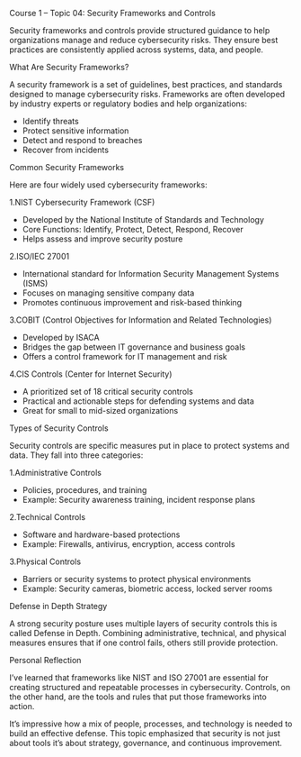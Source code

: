 Course 1 – Topic 04: Security Frameworks and Controls

Security frameworks and controls provide structured guidance to help organizations manage and reduce cybersecurity risks. They ensure best practices are consistently applied across systems, data, and people.

What Are Security Frameworks?

A security framework is a set of guidelines, best practices, and standards designed to manage cybersecurity risks. Frameworks are often developed by industry experts or regulatory bodies and help organizations:

- Identify threats  
- Protect sensitive information  
- Detect and respond to breaches  
- Recover from incidents  

Common Security Frameworks

Here are four widely used cybersecurity frameworks:

1.NIST Cybersecurity Framework (CSF)
- Developed by the National Institute of Standards and Technology
- Core Functions: Identify, Protect, Detect, Respond, Recover
- Helps assess and improve security posture

2.ISO/IEC 27001
- International standard for Information Security Management Systems (ISMS)
- Focuses on managing sensitive company data
- Promotes continuous improvement and risk-based thinking

3.COBIT (Control Objectives for Information and Related Technologies)
- Developed by ISACA
- Bridges the gap between IT governance and business goals
- Offers a control framework for IT management and risk

4.CIS Controls (Center for Internet Security)
- A prioritized set of 18 critical security controls
- Practical and actionable steps for defending systems and data
- Great for small to mid-sized organizations

Types of Security Controls

Security controls are specific measures put in place to protect systems and data. They fall into three categories:

1.Administrative Controls
- Policies, procedures, and training  
- Example: Security awareness training, incident response plans

2.Technical Controls
- Software and hardware-based protections  
- Example: Firewalls, antivirus, encryption, access controls

 3.Physical Controls
- Barriers or security systems to protect physical environments  
- Example: Security cameras, biometric access, locked server rooms

Defense in Depth Strategy

A strong security posture uses multiple layers of security controls this is called Defense in Depth. Combining administrative, technical, and physical measures ensures that if one control fails, others still provide protection.

Personal Reflection

I’ve learned that frameworks like NIST and ISO 27001 are essential for creating structured and repeatable processes in cybersecurity. Controls, on the other hand, are the tools and rules that put those frameworks into action.

It’s impressive how a mix of people, processes, and technology is needed to build an effective defense. This topic emphasized that security is not just about tools it’s about strategy, governance, and continuous improvement.
